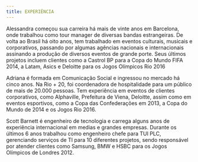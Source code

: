 ```yaml
---
title: EXPERIÊNCIA
---
```


Alessandra começou sua carreira há mais de vinte anos em Barcelona, onde trabalhou como tour manager de diversas bandas estrangeiras.
De volta ao Brasil há oito anos, tem trabalhado em eventos culturais, musicais e corporativos, passando por algumas agências nacionais e internacionais assinando a produção de diversos eventos de grande porte. Seus últimos projetos incluem clientes como a Castrol BP para a Copa do Mundo FIFA 2014, a Latam, Asics e Deloitte para os Jogos Olímpicos Rio 2016

Adriana é formada em Comunicação Social e ingressou no mercado há cinco anos. Na Rio + 20, foi coordenadora de hospitalidade para um público de mais de 20.000 pessoas. Tem experiência em eventos de clientes corporativos, como Alphaville, Prefeitura de Viena, Deloitte, assim como em eventos esportivos, como a Copa das Confederações em 2013, a Copa do Mundo de 2014 e os Jogos Rio 2016.

Scott Barnett é engenheiro de tecnologia e carrega alguns anos de experiência internacional em medias e grandes empresas.  Durante os últimos 6 anos trabalhou como engenheiro chefe para TUI PLC, gerenciando serviços de TI para 10 diferentes projetos, sendo responsável por atender clientes como Samsung, BMW e HSBC para os Jogos Olímpicos de Londres 2012.
